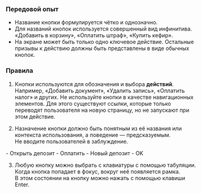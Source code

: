 ### Передовой опыт

- Название кнопки формулируется чётко и однозначно.
- Для названий кнопок используется совершенный вид инфинитива. «Добавить в корзину», «Оплатить штраф», «Купить кефир».
- На экране может быть только одно ключевое действие. Остальные призывы к действию должны быть представлены в виде обычных кнопок.

### Правила

1. Кнопки используются для обозначения и выбора **действий**. Например, «Добавить документ», «Удалить запись», «Оплатить налог» и других. Не используйте кнопки в качестве навигационных элементов. Для этого существуют ссылки, которые только переводят пользователя на новую страницу, но не запускают при этом действие.

2. Назначение кнопки должно быть понятным из её названия или контекста использования, а поведение — предсказуемым. Не вводите пользователей в заблуждение.

  <div className='rules'>
    <span className='rules__section rules__section_good'>
      - Открыть депозит
      - Оплатить
    </span>
    <span className='rules__section rules__section_bad'>
      - Новый депозит
      - OK
    </span>
  </div>

3. Любую кнопку можно выбрать с клавиатуры с помощью табуляции. Когда кнопка попадает в фокус, вокруг неё появляется рамка. В этом состоянии на кнопку можно нажать с помощью клавиши Enter.
